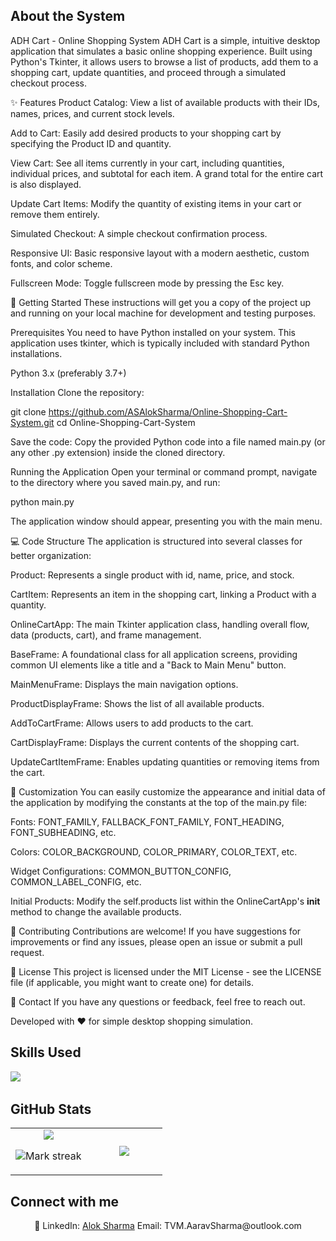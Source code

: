 ## About the System

ADH Cart - Online Shopping System ADH Cart is a simple, intuitive desktop application that simulates a basic online shopping experience. Built using Python's Tkinter, it allows users to browse a list of products, add them to a shopping cart, update quantities, and proceed through a simulated checkout process.

✨ Features Product Catalog: View a list of available products with their IDs, names, prices, and current stock levels.

Add to Cart: Easily add desired products to your shopping cart by specifying the Product ID and quantity.

View Cart: See all items currently in your cart, including quantities, individual prices, and subtotal for each item. A grand total for the entire cart is also displayed.

Update Cart Items: Modify the quantity of existing items in your cart or remove them entirely.

Simulated Checkout: A simple checkout confirmation process.

Responsive UI: Basic responsive layout with a modern aesthetic, custom fonts, and color scheme.

Fullscreen Mode: Toggle fullscreen mode by pressing the Esc key.

🚀 Getting Started These instructions will get you a copy of the project up and running on your local machine for development and testing purposes.

Prerequisites You need to have Python installed on your system. This application uses tkinter, which is typically included with standard Python installations.

Python 3.x (preferably 3.7+)

Installation Clone the repository:

git clone https://github.com/ASAlokSharma/Online-Shopping-Cart-System.git cd Online-Shopping-Cart-System

Save the code: Copy the provided Python code into a file named main.py (or any other .py extension) inside the cloned directory.

Running the Application Open your terminal or command prompt, navigate to the directory where you saved main.py, and run:

python main.py

The application window should appear, presenting you with the main menu.

💻 Code Structure The application is structured into several classes for better organization:

Product: Represents a single product with id, name, price, and stock.

CartItem: Represents an item in the shopping cart, linking a Product with a quantity.

OnlineCartApp: The main Tkinter application class, handling overall flow, data (products, cart), and frame management.

BaseFrame: A foundational class for all application screens, providing common UI elements like a title and a "Back to Main Menu" button.

MainMenuFrame: Displays the main navigation options.

ProductDisplayFrame: Shows the list of all available products.

AddToCartFrame: Allows users to add products to the cart.

CartDisplayFrame: Displays the current contents of the shopping cart.

UpdateCartItemFrame: Enables updating quantities or removing items from the cart.

🎨 Customization You can easily customize the appearance and initial data of the application by modifying the constants at the top of the main.py file:

Fonts: FONT_FAMILY, FALLBACK_FONT_FAMILY, FONT_HEADING, FONT\_SUBHEADING, etc.

Colors: COLOR_BACKGROUND, COLOR_PRIMARY, COLOR\_TEXT, etc.

Widget Configurations: COMMON_BUTTON_CONFIG, COMMON_LABEL_CONFIG, etc.

Initial Products: Modify the self.products list within the OnlineCartApp's **init** method to change the available products.

🤝 Contributing Contributions are welcome! If you have suggestions for improvements or find any issues, please open an issue or submit a pull request.

📄 License This project is licensed under the MIT License - see the LICENSE file (if applicable, you might want to create one) for details.

📧 Contact If you have any questions or feedback, feel free to reach out.

Developed with ❤️ for simple desktop shopping simulation.

## Skills Used

<img src="https://img.shields.io/badge/Python-3776AB?logo=python&logoColor=fff"> 

## GitHub Stats

<table><tbody><tr border="none"><td width="50%" align="center">
<img align="center" src="https://readme-stats-fork-mauve.vercel.app/api/?username=ASAlokSharma&theme=dark&show_icons=true&count_private=true">

<img alt="Mark streak" src="https://github-readme-streak-stats-five-roan.vercel.app?user=ASAlokSharma&theme=dark"></td><td width="50%" align="center">
<img align="center" src="https://readme-stats-fork-mauve.vercel.app/api/top-langs/?username=ASAlokSharma&theme=dark&hide_border=false&no-bg=true&no-frame=true&langs_count=6"></td></tr></tbody></table>

## Connect with me

<p align="center">🔗 LinkedIn: <a href="www.linkedin.com/in/ASAlokSharma" target="_blank">Alok Sharma</a> Email: TVM.AaravSharma@outlook.com</p>
